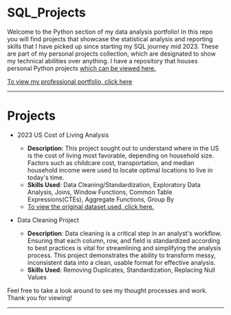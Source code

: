 # SQL_Projects
Welcome to the Python section of my data analysis portfolio! In this repo you will find projects that showcase the statistical analysis and reporting skills that I have picked up since starting my SQL journey mid 2023. These are part of my personal projects collection, which are designated to show my technical abilities over anything. I have a repository that houses personal Python projects [which can be viewed here.](https://github.com/amontaywelch/Python_Analyses)

[To view my professional portfolio, click here](https://amontaywelch.carrd.co/#)

---
# Projects
- 2023 US Cost of Living Analysis
  - **Description**: This project sought out to understand where in the US is the cost of living most favorable, depending on household size. Factors such as childcare cost, transportation, and median household income were used to locate optimal locations to live in today's time.
  - **Skills Used**: Data Cleaning/Standardization, Exploratory Data Analysis, Joins, Window Functions, Common Table Expressions(CTEs), Aggregate Functions, Group By
  - [To view the original dataset used, click here.](https://www.kaggle.com/datasets/asaniczka/us-cost-of-living-dataset-3171-counties)
 
- Data Cleaning Project
  - **Description**: Data cleaning is a critical step in an analyst's workflow. Ensuring that each column, row, and field is standardized according to best practices is vital for streamlining and simplifying the analysis process. This project demonstrates the ability to transform messy, inconsistent data into a clean, usable format for effective analysis.
  - **Skills Used**: Removing Duplicates, Standardization, Replacing Null Values
 
Feel free to take a look around to see my thought processes and work. Thank you for viewing!

---
